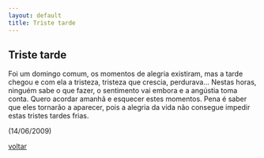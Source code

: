 ```yaml
---
layout: default
title: Triste tarde
--- 
```


## Triste tarde

Foi um domingo comum, os momentos de alegria existiram, mas a tarde chegou e com ela a tristeza, tristeza que crescia, perdurava… Nestas horas, ninguém sabe o que fazer, o sentimento vai embora e a angústia toma conta. Quero acordar amanhã e esquecer estes momentos. Pena é saber que eles tornarão a aparecer, pois a alegria da vida não consegue impedir estas tristes tardes frias.

(14/06/2009)

[voltar](./)